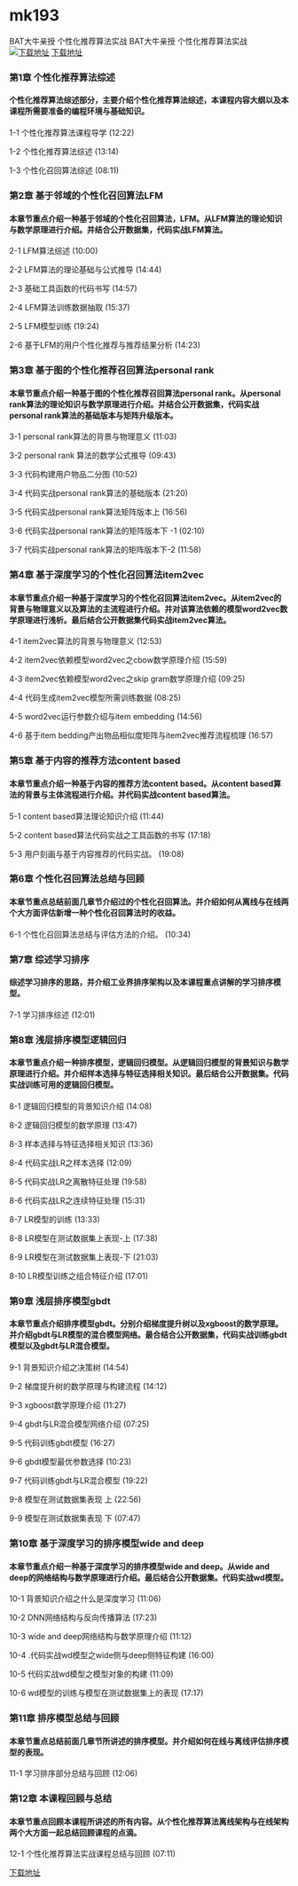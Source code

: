 # mk193
BAT大牛亲授 个性化推荐算法实战
BAT大牛亲授 个性化推荐算法实战
[![下载地址](https://img.mukewang.com/szimg/5fce04090993b85805400304.jpg "下载地址")](https://51xueit.vip "下载地址")
[下载地址](https://51xueit.vip "下载地址")
### 第1章 个性化推荐算法综述 

#### 个性化推荐算法综述部分，主要介绍个性化推荐算法综述，本课程内容大纲以及本课程所需要准备的编程环境与基础知识。
1-1 个性化推荐算法课程导学 (12:22)

1-2 个性化推荐算法综述 (13:14)

1-3 个性化召回算法综述 (08:11)


### 第2章 基于邻域的个性化召回算法LFM

#### 本章节重点介绍一种基于邻域的个性化召回算法，LFM。从LFM算法的理论知识与数学原理进行介绍。并结合公开数据集，代码实战LFM算法。
2-1 LFM算法综述 (10:00)

2-2 LFM算法的理论基础与公式推导 (14:44)

2-3 基础工具函数的代码书写 (14:57)

2-4 LFM算法训练数据抽取 (15:37)

2-5 LFM模型训练 (19:24)

2-6 基于LFM的用户个性化推荐与推荐结果分析 (14:23)


### 第3章 基于图的个性化推荐召回算法personal rank

#### 本章节重点介绍一种基于图的个性化推荐召回算法personal rank。从personal rank算法的理论知识与数学原理进行介绍。并结合公开数据集，代码实战personal rank算法的基础版本与矩阵升级版本。
3-1 personal rank算法的背景与物理意义 (11:03)

3-2 personal rank 算法的数学公式推导 (09:43)

3-3 代码构建用户物品二分图 (10:52)

3-4 代码实战personal rank算法的基础版本 (21:20)

3-5 代码实战personal rank算法矩阵版本上 (16:56)

3-6 代码实战personal rank算法的矩阵版本下 -1 (02:10)

3-7 代码实战personal rank算法的矩阵版本下-2 (11:58)


### 第4章 基于深度学习的个性化召回算法item2vec

#### 本章节重点介绍一种基于深度学习的个性化召回算法item2vec。从item2vec的背景与物理意义以及算法的主流程进行介绍。并对该算法依赖的模型word2vec数学原理进行浅析。最后结合公开数据集代码实战item2vec算法。
4-1 item2vec算法的背景与物理意义 (12:53)

4-2 item2vec依赖模型word2vec之cbow数学原理介绍 (15:59)

4-3 item2vec依赖模型word2vec之skip gram数学原理介绍 (09:25)

4-4 代码生成item2vec模型所需训练数据 (08:25)

4-5 word2vec运行参数介绍与item embedding (14:56)

4-6 基于item bedding产出物品相似度矩阵与item2vec推荐流程梳理 (16:57)


### 第5章 基于内容的推荐方法content based

#### 本章节重点介绍一种基于内容的推荐方法content based。从content based算法的背景与主体流程进行介绍。并代码实战content based算法。
5-1 content based算法理论知识介绍 (11:44)

5-2 content based算法代码实战之工具函数的书写 (17:18)

5-3 用户刻画与基于内容推荐的代码实战。 (19:08)


### 第6章 个性化召回算法总结与回顾

#### 本章节重点总结前面几章节介绍过的个性化召回算法。并介绍如何从离线与在线两个大方面评估新增一种个性化召回算法时的收益。
6-1 个性化召回算法总结与评估方法的介绍。 (10:34)


### 第7章 综述学习排序

#### 综述学习排序的思路，并介绍工业界排序架构以及本课程重点讲解的学习排序模型。
7-1 学习排序综述 (12:01)


### 第8章 浅层排序模型逻辑回归

#### 本章节重点介绍一种排序模型，逻辑回归模型。从逻辑回归模型的背景知识与数学原理进行介绍。并介绍样本选择与特征选择相关知识。最后结合公开数据集。代码实战训练可用的逻辑回归模型。
8-1 逻辑回归模型的背景知识介绍 (14:08)

8-2 逻辑回归模型的数学原理 (13:47)

8-3 样本选择与特征选择相关知识 (13:36)

8-4 代码实战LR之样本选择 (12:09)

8-5 代码实战LR之离散特征处理 (19:58)

8-6 代码实战LR之连续特征处理 (15:31)

8-7 LR模型的训练 (13:33)

8-8 LR模型在测试数据集上表现-上 (17:38)

8-9 LR模型在测试数据集上表现-下 (21:03)

8-10 LR模型训练之组合特征介绍 (17:01)


### 第9章 浅层排序模型gbdt

#### 本章节重点介绍排序模型gbdt。分别介绍梯度提升树以及xgboost的数学原理。并介绍gbdt与LR模型的混合模型网络。最合结合公开数据集，代码实战训练gbdt模型以及gbdt与LR混合模型。
9-1 背景知识介绍之决策树 (14:54)

9-2 梯度提升树的数学原理与构建流程 (14:12)

9-3 xgboost数学原理介绍 (11:27)

9-4 gbdt与LR混合模型网络介绍 (07:25)

9-5 代码训练gbdt模型 (16:27)

9-6 gbdt模型最优参数选择 (10:23)

9-7 代码训练gbdt与LR混合模型 (19:22)

9-8 模型在测试数据集表现 上 (22:56)

9-9 模型在测试数据集表现 下 (07:47)


### 第10章 基于深度学习的排序模型wide and deep

#### 本章节重点介绍一种基于深度学习的排序模型wide and deep。从wide and deep的网络结构与数学原理进行介绍。最后结合公开数据集。代码实战wd模型。
10-1 背景知识介绍之什么是深度学习 (11:06)

10-2 DNN网络结构与反向传播算法 (17:23)

10-3 wide and deep网络结构与数学原理介绍 (11:12)

10-4 .代码实战wd模型之wide侧与deep侧特征构建 (16:00)

10-5 代码实战wd模型之模型对象的构建 (11:09)

10-6 wd模型的训练与模型在测试数据集上的表现 (17:17)


### 第11章 排序模型总结与回顾

#### 本章节重点总结前面几章节所讲述的排序模型。并介绍如何在线与离线评估排序模型的表现。
11-1 学习排序部分总结与回顾 (12:06)


### 第12章 本课程回顾与总结

#### 本章节重点回顾本课程所讲述的所有内容。从个性化推荐算法离线架构与在线架构两个大方面一起总结回顾课程的点滴。
12-1 个性化推荐算法实战课程总结与回顾 (07:11)


[下载地址](https://51xueit.vip "下载地址")
